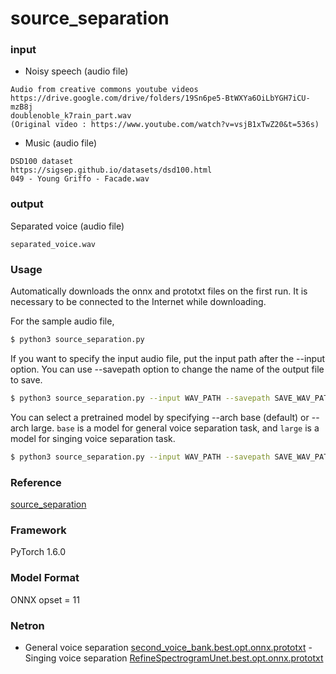 # source_separation

### input

- Noisy speech (audio file) 

```
Audio from creative commons youtube videos
https://drive.google.com/drive/folders/19Sn6pe5-BtWXYa6OiLbYGH7iCU-mzB8j
doublenoble_k7rain_part.wav
(Original video : https://www.youtube.com/watch?v=vsjB1xTwZ20&t=536s)
```

- Music (audio file)
```
DSD100 dataset
https://sigsep.github.io/datasets/dsd100.html
049 - Young Griffo - Facade.wav
```

### output

Separated voice (audio file)
```
separated_voice.wav
```

### Usage
Automatically downloads the onnx and prototxt files on the first run. It is necessary to be connected to the Internet while downloading.

For the sample audio file,
```bash
$ python3 source_separation.py

```

If you want to specify the input audio file, put the input path after the --input option.
You can use --savepath option to change the name of the output file to save.
```bash
$ python3 source_separation.py --input WAV_PATH --savepath SAVE_WAV_PATH
```

You can select a pretrained model by specifying --arch base (default) or --arch large.
`base` is a model for general voice separation task, and `large` is a model for singing voice separation task.  
```bash
$ python3 source_separation.py --input WAV_PATH --savepath SAVE_WAV_PATH --arch base
```


### Reference

[source_separation](https://github.com/AppleHolic/source_separation)  

### Framework

PyTorch 1.6.0

### Model Format

ONNX opset = 11

### Netron
- General voice separation
[second_voice_bank.best.opt.onnx.prototxt](https://lutzroeder.github.io/netron/?url=https://storage.googleapis.com/ailia-models/source_separation/second_voice_bank.best.opt.onnx.prototxt)
-Singing voice separation
[RefineSpectrogramUnet.best.opt.onnx.prototxt](https://lutzroeder.github.io/netron/?url=https://storage.googleapis.com/ailia-models/source_separation/RefineSpectrogramUnet.best.opt.onnx.prototxt)
